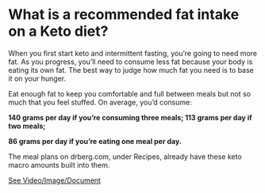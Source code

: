 # What is a recommended fat intake on a Keto diet?

When you first start keto and intermittent fasting, you’re going to need more fat. As you progress, you’ll need to consume less fat because your body is eating its own fat. The best way to judge how much fat you need is to base it on your hunger.

Eat enough fat to keep you comfortable and full between meals but not so much that you feel stuffed. On average, you’d consume:

**140 grams per day if you’re consuming three meals; 113 grams per day if two meals;**

**86 grams per day if you’re eating one meal per day.**

The meal plans on drberg.com, under Recipes, already have these keto macro amounts built into them.

 [See Video/Image/Document](https://hls-player.drberg.com/asset?path=migrated-assets/how-much-fat-on-keto-diet-per-meal-plan-drberg)